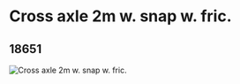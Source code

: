 # Cross axle 2m w. snap w. fric.
## 18651
![Cross axle 2m w. snap w. fric.](https://lc-www-live-s.legocdn.com/media/bricks/5/2/6089119.jpg)
